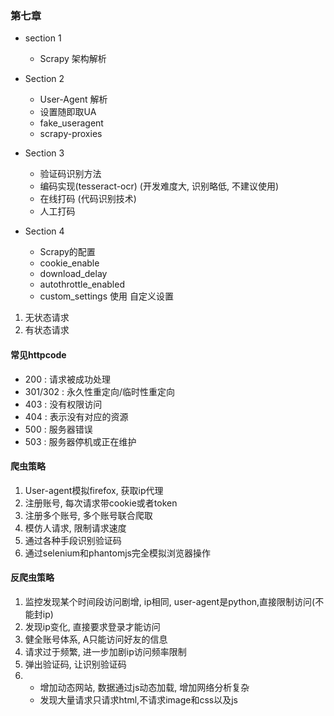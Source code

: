 ### 第七章
* section 1
	* Scrapy 架构解析
* Section 2 
	* User-Agent 解析
	* 设置随即取UA
	* fake_useragent		 
	* scrapy-proxies

* Section 3
	* 验证码识别方法
	* 编码实现(tesseract-ocr) (开发难度大, 识别略低, 不建议使用)
	* 在线打码 (代码识别技术)
	* 人工打码 

* Section 4
	* Scrapy的配置
	* cookie_enable
	* download_delay
	* autothrottle_enabled
	* custom_settings 使用 自定义设置



1. 无状态请求
2. 有状态请求

#### 常见httpcode
* 200 : 请求被成功处理
* 301/302 : 永久性重定向/临时性重定向
* 403 : 没有权限访问
* 404 : 表示没有对应的资源
* 500 : 服务器错误
* 503 : 服务器停机或正在维护


#### 爬虫策略

1. User-agent模拟firefox, 获取ip代理
2. 注册账号, 每次请求带cookie或者token
3. 注册多个账号, 多个账号联合爬取
4. 模仿人请求, 限制请求速度
5. 通过各种手段识别验证码
6. 通过selenium和phantomjs完全模拟浏览器操作


#### 反爬虫策略

1. 监控发现某个时间段访问剧增, ip相同, user-agent是python,直接限制访问(不能封ip)
2. 发现ip变化, 直接要求登录才能访问
3. 健全账号体系, A只能访问好友的信息
4. 请求过于频繁, 进一步加剧ip访问频率限制
5. 弹出验证码, 让识别验证码
6.  * 增加动态网站, 数据通过js动态加载, 增加网络分析复杂
	* 发现大量请求只请求html,不请求image和css以及js
	 